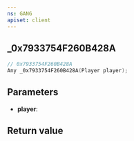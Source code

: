 ```yaml
---
ns: GANG
apiset: client
---
```

## _0x7933754F260B428A

```c
// 0x7933754F260B428A
Any _0x7933754F260B428A(Player player);
```


## Parameters
* **player**:

## Return value

